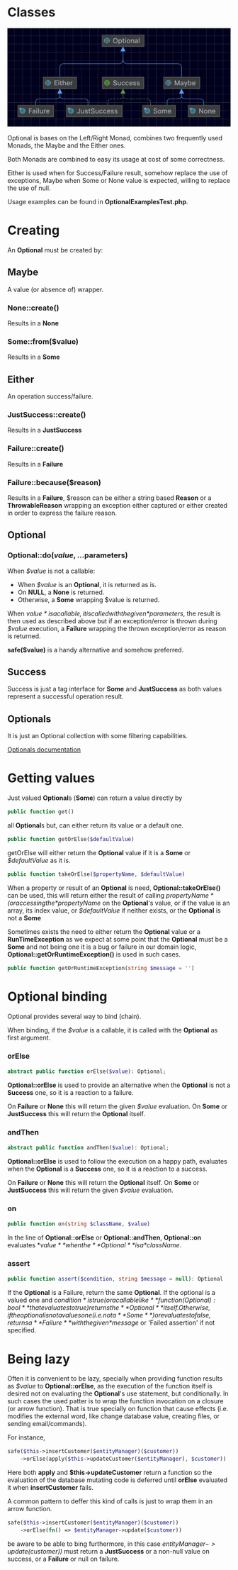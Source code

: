 # Classes

![](Optional.png)

Optional is bases on the Left/Right Monad, combines two frequently used Monads, the Maybe and the Either ones.

Both Monads are combined to easy its usage at cost of some correctness.

Either is used when for Success/Failure result, somehow replace the use of exceptions, Maybe when Some or None value 
is expected, willing to replace the use of null.

Usage examples can be found in **OptionalExamplesTest.php**.

# Creating

An **Optional** must be created by:

## Maybe

A value (or absence of) wrapper.  

### None::create() 
Results in a **None**
### Some::from($value) 
Results in a **Some**

## Either

An operation success/failure.

### JustSuccess::create() 
Results in a **JustSuccess**
### Failure::create() 
Results in a **Failure**
### Failure::because($reason) 
Results in a **Failure**, $reason can be either a string based **Reason** or a **ThrowableReason** wrapping an exception
either captured or either created in order to express the failure reason.

## Optional

### Optional::do($value, ...$parameters)
When *$value* is not a callable:
* When *$value* is an **Optional**, it is returned as is.
* On **NULL**, a **None** is returned.
* Otherwise, a **Some** wrapping $value is returned.

When *$value* is a callable, it is called with the given *$parameters*, the result is then used as described above but 
if an exception/error is thrown during *$value* execution, a **Failure** wrapping the thrown exception/error as reason
is returned.

**safe($value)** is a handy alternative and somehow preferred.

## Success
Success is just a tag interface for **Some** and **JustSuccess** as both values represent a successful 
operation result.

## Optionals
It is just an Optional collection with some filtering capabilities.

[Optionals documentation](Optionals.md)

# Getting values

Just valued **Optional**s (**Some**) can return a value directly by 
```PHP
public function get()
```
all **Optional**s but, can either return its value or a default one.
```PHP
public function getOrElse($defaultValue)
```
getOrElse will either return the **Optional** value if it is a **Some** or *$defaultValue* as it is.

```PHP
public function takeOrElse($propertyName, $defaultValue)
```
When a property or result of an **Optional** is need, **Optional::takeOrElse()** can be used,
this will return either the result of calling *$propertyName* (or accessing the *$propertyName* 
on the **Optional**'s value, or if the value is an array, its index value, 
or *$defaultValue* if neither exists, or the **Optional** is not a **Some**

Sometimes exists the need to either return the **Optional** value or a **RunTimeException** as we
expect at some point that the **Optional** must be a **Some** and not being one it is a bug or failure
in our domain logic, **Optional::getOrRuntimeException()** is used in such cases.
```PHP
public function getOrRuntimeException(string $message = '')
```

# Optional binding
Optional provides several way to bind (chain).

When binding, if the *$value* is a callable, it is called with the **Optional** as first argument.

### orElse
```PHP
abstract public function orElse($value): Optional;
```
**Optional::orElse** is used to provide an alternative when the **Optional** is not 
a **Success** one, so it is a reaction to a failure.

On **Failure** or **None** this will return the given *$value* evaluation.
On **Some** or **JustSuccess** this will return the **Optional** itself.

### andThen

```PHP
abstract public function andThen($value): Optional;
```
**Optional::orElse** is used to follow the execution on a happy path, 
evaluates when the **Optional** is a **Success** one, 
so it is a reaction to a success.

On **Failure** or **None** this will return the **Optional** itself.
On **Some** or **JustSuccess** this will return the given *$value* evaluation.

### on
```PHP
public function on(string $className, $value)
```
In the line of **Optional::orElse** or **Optional::andThen**, **Optional::on**
evaluates **$value** when the **Optional** is a *$className*.

### assert
```PHP
public function assert($condition, string $message = null): Optional
```
If the **Optional** is a Failure, return the same **Optional**.
If the optional is a valued one and *$condition* is true 
(or a callable like **function(Optional): bool** that evaluates to true) 
returns the **Optional** itself. Otherwise, if the optional is not a values one (i.e. not a **Some**) or evaluates 
to false, returns a **Failure** with the given *$message* or 'Failed assertion' if not specified. 
 
# Being lazy
Often it is convenient to be lazy, specially when providing function results as
*$value* to **Optional::orElse**, as the execution of the function itself is desired
not on evaluating the **Optional**'s use statement, but conditionally. In such 
cases the used patter is to wrap the function invocation on a closure (or arrow function).
That is true specially on function that cause effects (i.e. modifies the external word, like
change database value, creating files, or sending email/commands).

For instance,

```PHP
safe($this->insertCustomer($entityManager)($customer))
    ->orElse(apply($this->updateCustomer($entityManager), $customer))
```

Here both **apply** and **$this->updateCustomer** return a function so the evaluation of the 
database mutating code is deferred until **orElse** evaluated it when **insertCustomer** fails.

A common pattern to deffer this kind of calls is just to wrap them in an arrow function.
```PHP
safe($this->insertCustomer($entityManager)($customer))
    ->orElse(fn() => $entityManager->update($customer))
```
be aware to be able to bing furthermore, in this case *$entityManager->update($customer))* must
return a **JustSuccess** or a non-null value on success, or a **Failure** or null on failure.
